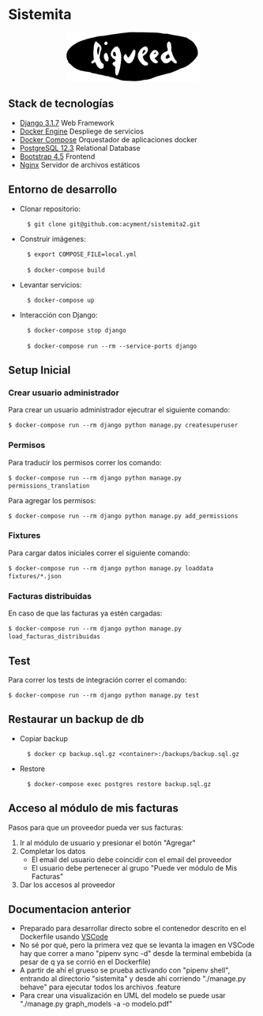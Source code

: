 # Sistemita

<p align="center">
  <img src="sistemita/static/images/logo-top-dark.png" />
</p>

## Stack de tecnologías

- [Django 3.1.7](https://www.djangoproject.com/) Web Framework
- [Docker Engine](https://www.docker.com/) Despliege de servicios
- [Docker Compose](https://docs.docker.com/compose/) Orquestador de aplicaciones docker
- [PostgreSQL 12.3](https://www.postgresql.org/) Relational Database
- [Bootstrap 4.5](https://getbootstrap.com/) Frontend
- [Nginx](https://www.nginx.com/) Servidor de archivos estáticos

## Entorno de desarrollo

- Clonar repositorio:

		$ git clone git@github.com:acyment/sistemita2.git

- Construir imágenes:

		$ export COMPOSE_FILE=local.yml

		$ docker-compose build

- Levantar servicios:

		$ docker-compose up

- Interacción con Django:

		$ docker-compose stop django

		$ docker-compose run --rm --service-ports django

## Setup Inicial

### Crear usuario administrador

Para crear un usuario administrador ejecutrar el siguiente comando:

	$ docker-compose run --rm django python manage.py createsuperuser

### Permisos

Para traducir los permisos correr los comando:

	$ docker-compose run --rm django python manage.py permissions_translation

Para agregar los permisos:

	$ docker-compose run --rm django python manage.py add_permissions

### Fixtures

Para cargar datos iniciales correr el siguiente comando:

	$ docker-compose run --rm django python manage.py loaddata fixtures/*.json


### Facturas distribuidas

En caso de que las facturas ya estén cargadas:

	$ docker-compose run --rm django python manage.py load_facturas_distribuidas


## Test

Para correr los tests de integración correr el comando:

	$ docker-compose run --rm django python manage.py test


## Restaurar un backup de db

- Copiar backup

		$ docker cp backup.sql.gz <container>:/backups/backup.sql.gz

- Restore

		$ docker-compose exec postgres restore backup.sql.gz


## Acceso al módulo de mis facturas

Pasos para que un proveedor pueda ver sus facturas:

1. Ir al módulo de usuario y presionar el botón "Agregar"
2. Completar los datos
   * El email del usuario debe coincidir con el email del proveedor
   * El usuario debe pertenecer al grupo "Puede ver módulo de Mis Facturas"
3. Dar los accesos al proveedor

## Documentacion anterior

- Preparado para desarrollar directo sobre el contenedor descrito en el Dockerfile usando [VSCode](https://code.visualstudio.com/docs/remote/containers)
- No sé por qué, pero la primera vez que se levanta la imagen en VSCode hay que correr a mano "pipenv sync -d" desde la terminal embebida (a pesar de q ya se corrió en el Dockerfile)
- A partir de ahí el grueso se prueba activando con "pipenv shell", entrando al directorio "sistemita" y desde ahí corriendo "./manage.py behave" para ejecutar todos los archivos .feature
- Para crear una visualización en UML del modelo se puede usar "./manage.py graph_models -a -o modelo.pdf"
